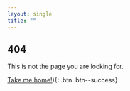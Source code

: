 ```yaml
---
layout: single
title: ""
---
```


## 404

This is not the page you are looking for.

[Take me home!](https://adopticum.github.io/)){: .btn .btn--success}
